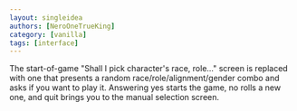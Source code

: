 ```yaml
---
layout: singleidea
authors: [NeroOneTrueKing]
category: [vanilla]
tags: [interface]
---
```

The start-of-game "Shall I pick character's race, role..." screen is replaced
with one that presents a random race/role/alignment/gender combo and asks if you
want to play it. Answering yes starts the game, no rolls a new one, and quit
brings you to the manual selection screen.
